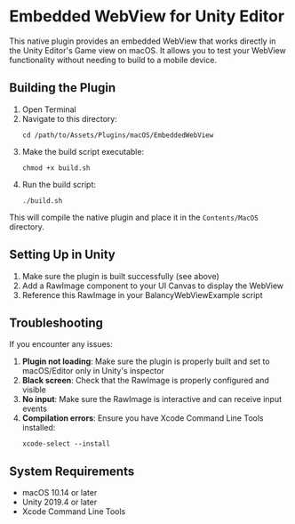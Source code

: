 # Embedded WebView for Unity Editor

This native plugin provides an embedded WebView that works directly in the Unity Editor's Game view on macOS. It allows you to test your WebView functionality without needing to build to a mobile device.

## Building the Plugin

1. Open Terminal
2. Navigate to this directory:
   ```
   cd /path/to/Assets/Plugins/macOS/EmbeddedWebView
   ```
3. Make the build script executable:
   ```
   chmod +x build.sh
   ```
4. Run the build script:
   ```
   ./build.sh
   ```

This will compile the native plugin and place it in the `Contents/MacOS` directory.

## Setting Up in Unity

1. Make sure the plugin is built successfully (see above)
2. Add a RawImage component to your UI Canvas to display the WebView
3. Reference this RawImage in your BalancyWebViewExample script

## Troubleshooting

If you encounter any issues:

1. **Plugin not loading**: Make sure the plugin is properly built and set to macOS/Editor only in Unity's inspector
2. **Black screen**: Check that the RawImage is properly configured and visible
3. **No input**: Make sure the RawImage is interactive and can receive input events
4. **Compilation errors**: Ensure you have Xcode Command Line Tools installed:
   ```
   xcode-select --install
   ```

## System Requirements

- macOS 10.14 or later
- Unity 2019.4 or later
- Xcode Command Line Tools
